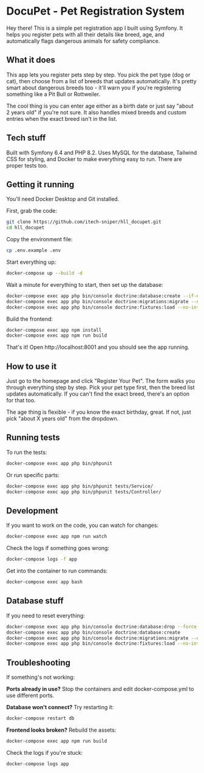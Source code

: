 # DocuPet - Pet Registration System

Hey there! This is a simple pet registration app I built using Symfony. It helps you register pets with all their details like breed, age, and automatically flags dangerous animals for safety compliance.

## What it does

This app lets you register pets step by step. You pick the pet type (dog or cat), then choose from a list of breeds that updates automatically. It's pretty smart about dangerous breeds too - it'll warn you if you're registering something like a Pit Bull or Rottweiler.

The cool thing is you can enter age either as a birth date or just say "about 2 years old" if you're not sure. It also handles mixed breeds and custom entries when the exact breed isn't in the list.

## Tech stuff

Built with Symfony 6.4 and PHP 8.2. Uses MySQL for the database, Tailwind CSS for styling, and Docker to make everything easy to run. There are proper tests too.

## Getting it running

You'll need Docker Desktop and Git installed.

First, grab the code:
```bash
git clone https://github.com/itech-sniper/hll_docupet.git
cd hll_docupet
```

Copy the environment file:
```bash
cp .env.example .env
```

Start everything up:
```bash
docker-compose up --build -d
```

Wait a minute for everything to start, then set up the database:
```bash
docker-compose exec app php bin/console doctrine:database:create --if-not-exists
docker-compose exec app php bin/console doctrine:migrations:migrate --no-interaction
docker-compose exec app php bin/console doctrine:fixtures:load --no-interaction
```

Build the frontend:
```bash
docker-compose exec app npm install
docker-compose exec app npm run build
```

That's it! Open http://localhost:8001 and you should see the app running.

## How to use it

Just go to the homepage and click "Register Your Pet". The form walks you through everything step by step. Pick your pet type first, then the breed list updates automatically. If you can't find the exact breed, there's an option for that too.

The age thing is flexible - if you know the exact birthday, great. If not, just pick "about X years old" from the dropdown.

## Running tests

To run the tests:
```bash
docker-compose exec app php bin/phpunit
```

Or run specific parts:
```bash
docker-compose exec app php bin/phpunit tests/Service/
docker-compose exec app php bin/phpunit tests/Controller/
```

## Development

If you want to work on the code, you can watch for changes:
```bash
docker-compose exec app npm run watch
```

Check the logs if something goes wrong:
```bash
docker-compose logs -f app
```

Get into the container to run commands:
```bash
docker-compose exec app bash
```

## Database stuff

If you need to reset everything:
```bash
docker-compose exec app php bin/console doctrine:database:drop --force
docker-compose exec app php bin/console doctrine:database:create
docker-compose exec app php bin/console doctrine:migrations:migrate --no-interaction
docker-compose exec app php bin/console doctrine:fixtures:load --no-interaction
```

## Troubleshooting

If something's not working:

**Ports already in use?** Stop the containers and edit docker-compose.yml to use different ports.

**Database won't connect?** Try restarting it:
```bash
docker-compose restart db
```

**Frontend looks broken?** Rebuild the assets:
```bash
docker-compose exec app npm run build
```

Check the logs if you're stuck:
```bash
docker-compose logs app
```
